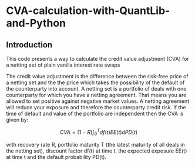 # CVA-calculation-with-QuantLib-and-Python

## Introduction
This code presents a way to calculate the credit value adjustment (CVA) for a netting set of plain vanilla interest rate swaps

The credit value adjustment is the difference between the risk-free price of a netting set and the the price which takes the possibility of the default of the counterparty into account. A netting set is a portfolio of deals with one counterparty for which you have a netting agreement. That means you are allowed to set positive against negative market values. A netting agreement will reduce your exposure and therefore the counterparty credit risk. If the time of default and value of the portfolio are independent then the CVA is given by: 

$$ CVA = (1-R) \int_0^Tdf(t)EE(t)dPD(t)$$

with recovery rate R, portfolio maturity T (the latest maturity of all deals in the netting set), discount factor df(t) at time t, the expected exposure EE(t) at time t and the default probability PD(t).
